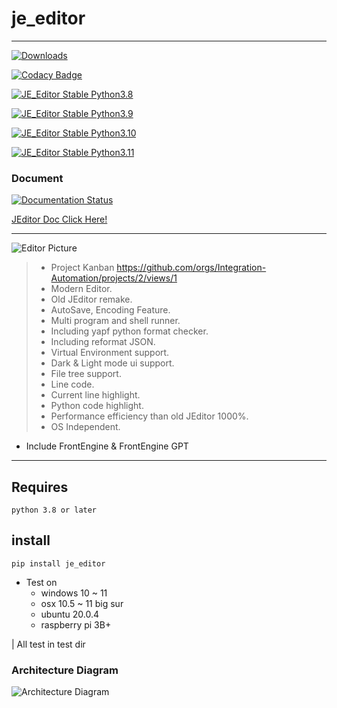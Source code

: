 # je_editor

---

[![Downloads](https://static.pepy.tech/badge/je-editor)](https://pepy.tech/project/je-editor)

[![Codacy Badge](https://app.codacy.com/project/badge/Grade/825a90622a224207be4abe869775b50a)](https://www.codacy.com/gh/JE-Chen/je_editor/dashboard?utm_source=github.com&amp;utm_medium=referral&amp;utm_content=JE-Chen/je_editor&amp;utm_campaign=Badge_Grade)

[![JE_Editor Stable Python3.8](https://github.com/Intergration-Automation-Testing/je_editor/actions/workflows/stable_python3_8.yml/badge.svg)](https://github.com/Intergration-Automation-Testing/je_editor/actions/workflows/stable_python3_8.yml)

[![JE_Editor Stable Python3.9](https://github.com/Intergration-Automation-Testing/je_editor/actions/workflows/stable_python3_9.yml/badge.svg)](https://github.com/Intergration-Automation-Testing/je_editor/actions/workflows/stable_python3_9.yml)

[![JE_Editor Stable Python3.10](https://github.com/Intergration-Automation-Testing/je_editor/actions/workflows/stable_python3_10.yml/badge.svg)](https://github.com/Intergration-Automation-Testing/je_editor/actions/workflows/stable_python3_10.yml)

[![JE_Editor Stable Python3.11](https://github.com/Intergration-Automation-Testing/je_editor/actions/workflows/stable_python3_11.yml/badge.svg)](https://github.com/Intergration-Automation-Testing/je_editor/actions/workflows/stable_python3_11.yml)

### Document

[![Documentation Status](https://readthedocs.org/projects/je-editor/badge/?version=latest)](https://je-editor.readthedocs.io/en/latest/?badge=latest)

[JEditor Doc Click Here!](https://je-editor.readthedocs.io/en/latest/)

---


![Editor Picture](image/JEditor.png)
> * Project Kanban https://github.com/orgs/Integration-Automation/projects/2/views/1
> * Modern Editor.
> * Old JEditor remake.
> * AutoSave, Encoding Feature.
> * Multi program and shell runner.
> * Including yapf python format checker.
> * Including reformat JSON.
> * Virtual Environment support. 
> * Dark & Light mode ui support.
> * File tree support.
> * Line code.
> * Current line highlight.
> * Python code highlight.
> * Performance efficiency than old JEditor 1000%.
> * OS Independent.

* Include FrontEngine & FrontEngine GPT

---

## Requires

```
python 3.8 or later
```

## install

```commandline
pip install je_editor
```

* Test on
    * windows 10 ~ 11
    * osx 10.5 ~ 11 big sur
    * ubuntu 20.0.4
    * raspberry pi 3B+

| All test in test dir

### Architecture Diagram
![Architecture Diagram](architecture_diagram/JEditor_Architecture.drawio.png)
